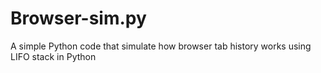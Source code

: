 # Browser-sim.py
A simple Python code that simulate how browser tab history works using LIFO stack in Python
